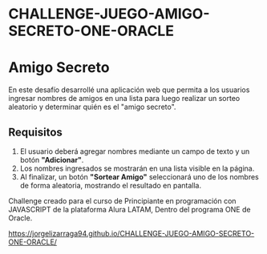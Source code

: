﻿# CHALLENGE-JUEGO-AMIGO-SECRETO-ONE-ORACLE
# Amigo Secreto

En este desafío desarrollé una aplicación web que permita a los usuarios ingresar nombres de amigos en una lista para luego realizar un sorteo aleatorio y determinar quién es el "amigo secreto".

## Requisitos

1. El usuario deberá agregar nombres mediante un campo de texto y un botón **"Adicionar"**.
2. Los nombres ingresados se mostrarán en una lista visible en la página.
3. Al finalizar, un botón **"Sortear Amigo"** seleccionará uno de los nombres de forma aleatoria, mostrando el resultado en pantalla.

Challenge creado para el curso de Principiante en programación con JAVASCRIPT de la plataforma Alura LATAM, Dentro del programa ONE de Oracle.

https://jorgelizarraga94.github.io/CHALLENGE-JUEGO-AMIGO-SECRETO-ONE-ORACLE/
